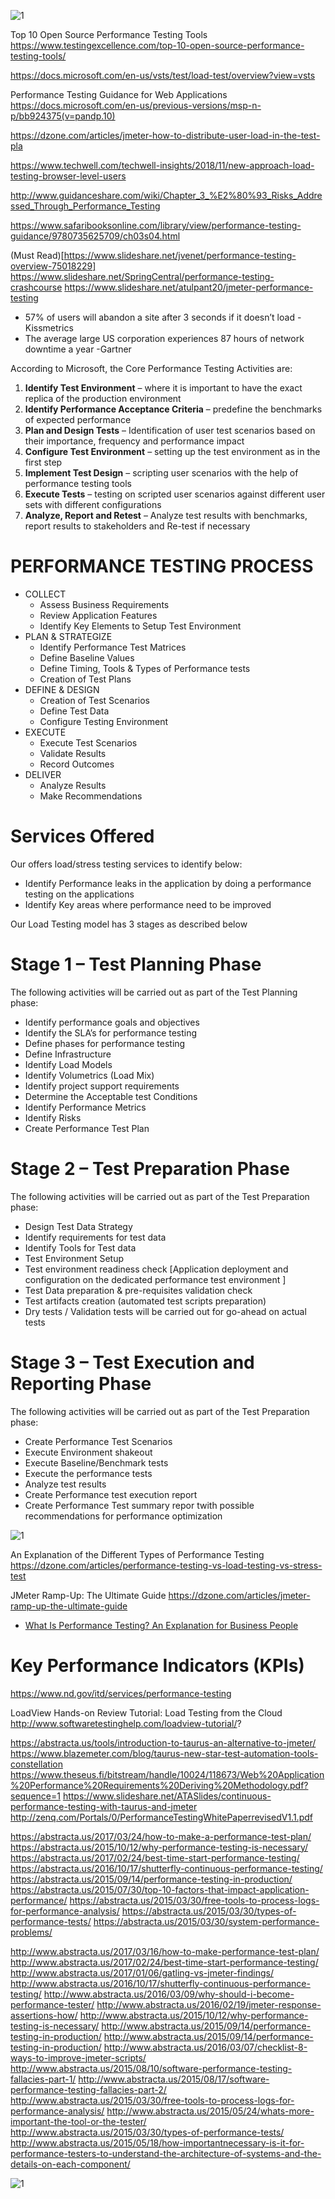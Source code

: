 
![1](https://dzone.com/storage/temp/10719722-types-of-performance-testing.png)

Top 10 Open Source Performance Testing Tools
https://www.testingexcellence.com/top-10-open-source-performance-testing-tools/

https://docs.microsoft.com/en-us/vsts/test/load-test/overview?view=vsts

Performance Testing Guidance for Web Applications
https://docs.microsoft.com/en-us/previous-versions/msp-n-p/bb924375(v=pandp.10)


https://dzone.com/articles/jmeter-how-to-distribute-user-load-in-the-test-pla




https://www.techwell.com/techwell-insights/2018/11/new-approach-load-testing-browser-level-users


http://www.guidanceshare.com/wiki/Chapter_3_%E2%80%93_Risks_Addressed_Through_Performance_Testing

https://www.safaribooksonline.com/library/view/performance-testing-guidance/9780735625709/ch03s04.html

(Must Read)[https://www.slideshare.net/jvenet/performance-testing-overview-75018229]
https://www.slideshare.net/SpringCentral/performance-testing-crashcourse
https://www.slideshare.net/atulpant20/jmeter-performance-testing


* 57% of users will abandon a site after 3 seconds if it doesn’t load -Kissmetrics
* The average large US corporation experiences 87 hours of network downtime a year -Gartner



According to Microsoft, the Core Performance Testing Activities are:

1. **Identify Test Environment** – where it is important to have the exact replica of the production environment
2. **Identify Performance Acceptance Criteria** – predefine the benchmarks of expected performance
3. **Plan and Design Tests** – Identification of user test scenarios based on their importance, frequency and performance impact
4. **Configure Test Environment** – setting up the test environment as in the first step
5. **Implement Test Design** – scripting user scenarios with the help of performance testing tools
6. **Execute Tests** – testing on scripted user scenarios against different user sets with different configurations
7. **Analyze, Report and Retest** – Analyze test results with benchmarks, report results to stakeholders and Re-test if necessary


# PERFORMANCE TESTING PROCESS
* COLLECT
  * Assess Business Requirements
  * Review Application Features
  * Identify Key Elements to Setup Test Environment
* PLAN & STRATEGIZE
  * Identify Performance Test Matrices
  * Define Baseline Values
  * Define Timing, Tools & Types of Performance tests
  * Creation of Test Plans
* DEFINE & DESIGN
  * Creation of Test Scenarios
  * Define Test Data
  * Configure Testing Environment
* EXECUTE
  * Execute Test Scenarios
  * Validate Results
  * Record Outcomes
* DELIVER
  * Analyze Results
  * Make Recommendations
  
  
# Services Offered

Our offers load/stress testing services to identify below:
* Identify Performance leaks in the application by doing a performance testing on the applications
* Identify Key areas where performance need to be improved

Our Load Testing model has 3 stages as described below

# Stage 1 – Test Planning Phase

The following activities will be carried out as part of the Test Planning phase:
* Identify performance goals and objectives
* Identify the SLA’s for performance testing
* Define phases for performance testing
* Define Infrastructure
* Identify Load Models
* Identify Volumetrics (Load Mix)
* Identify project support requirements
* Determine the Acceptable test Conditions
* Identify Performance Metrics
* Identify Risks
* Create Performance Test Plan
 

# Stage 2 – Test Preparation Phase
The following activities will be carried out as part of the Test Preparation phase:

* Design Test Data Strategy
* Identify requirements for test data
* Identify Tools for Test data
* Test Environment Setup
* Test environment readiness check [Application deployment and configuration on the dedicated performance test environment ]
* Test Data preparation & pre-requisites validation check
* Test artifacts creation (automated test scripts preparation)
* Dry tests / Validation tests will be carried out for go-ahead on actual tests
 

# Stage 3 – Test Execution and Reporting Phase
The following activities will be carried out as part of the Test Preparation phase:
* Create Performance Test Scenarios
* Execute Environment shakeout
* Execute Baseline/Benchmark tests
* Execute the performance tests
* Analyze test results
* Create Performance test execution report
* Create Performance Test summary repor twith possible recommendations for performance optimization


![1](http://www.abstracta.us/wp-content/uploads/2015/03/why-perf-testing-is-nec-chart-768x463.png)

An Explanation of the Different Types of Performance Testing 
https://dzone.com/articles/performance-testing-vs-load-testing-vs-stress-test

JMeter Ramp-Up: The Ultimate Guide
https://dzone.com/articles/jmeter-ramp-up-the-ultimate-guide


* [What Is Performance Testing? An Explanation for Business People](https://dzone.com/articles/what-is-performance-testing-an-explanation-for-bus)

# Key Performance Indicators (KPIs)
https://www.nd.gov/itd/services/performance-testing


LoadView Hands-on Review Tutorial: Load Testing from the Cloud
http://www.softwaretestinghelp.com/loadview-tutorial/?


https://abstracta.us/tools/introduction-to-taurus-an-alternative-to-jmeter/
https://www.blazemeter.com/blog/taurus-new-star-test-automation-tools-constellation
https://www.theseus.fi/bitstream/handle/10024/118673/Web%20Application%20Performance%20Requirements%20Deriving%20Methodology.pdf?sequence=1
https://www.slideshare.net/ATASlides/continuous-performance-testing-with-taurus-and-jmeter
http://zenq.com/Portals/0/PerformanceTestingWhitePaperrevisedV1.1.pdf


https://abstracta.us/2017/03/24/how-to-make-a-performance-test-plan/
https://abstracta.us/2015/10/12/why-performance-testing-is-necessary/
https://abstracta.us/2017/02/24/best-time-start-performance-testing/
https://abstracta.us/2016/10/17/shutterfly-continuous-performance-testing/
https://abstracta.us/2015/09/14/performance-testing-in-production/
https://abstracta.us/2015/07/30/top-10-factors-that-impact-application-performance/
https://abstracta.us/2015/03/30/free-tools-to-process-logs-for-performance-analysis/
https://abstracta.us/2015/03/30/types-of-performance-tests/
https://abstracta.us/2015/03/30/system-performance-problems/

http://www.abstracta.us/2017/03/16/how-to-make-performance-test-plan/
http://www.abstracta.us/2017/02/24/best-time-start-performance-testing/
http://www.abstracta.us/2017/01/06/gatling-vs-jmeter-findings/
http://www.abstracta.us/2016/10/17/shutterfly-continuous-performance-testing/
http://www.abstracta.us/2016/03/09/why-should-i-become-performance-tester/
http://www.abstracta.us/2016/02/19/jmeter-response-assertions-how/
http://www.abstracta.us/2015/10/12/why-performance-testing-is-necessary/
http://www.abstracta.us/2015/09/14/performance-testing-in-production/
http://www.abstracta.us/2015/09/14/performance-testing-in-production/
http://www.abstracta.us/2016/03/07/checklist-8-ways-to-improve-jmeter-scripts/
http://www.abstracta.us/2015/08/10/software-performance-testing-fallacies-part-1/
http://www.abstracta.us/2015/08/17/software-performance-testing-fallacies-part-2/
http://www.abstracta.us/2015/03/30/free-tools-to-process-logs-for-performance-analysis/
http://www.abstracta.us/2015/05/24/whats-more-important-the-tool-or-the-tester/
http://www.abstracta.us/2015/03/30/types-of-performance-tests/
http://www.abstracta.us/2015/05/18/how-importantnecessary-is-it-for-performance-testers-to-understand-the-architecture-of-systems-and-the-details-on-each-component/

![1](http://fbrnc.net/images/1/2/4/1/6/124165079b019ed1a96340a4e82a9522fe0cfb3e-01cloudwatch.png)
